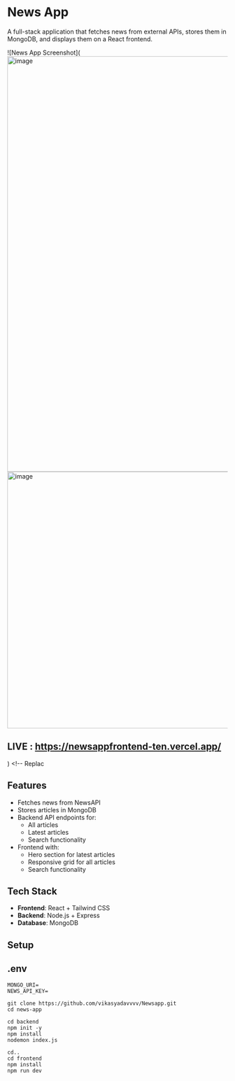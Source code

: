 # News App

A full-stack application that fetches news from external APIs, stores them in MongoDB, and displays them on a React frontend.

![News App Screenshot](<img width="1877" height="950" alt="image" src="https://github.com/user-attachments/assets/aa370375-0c2f-4b92-8712-83135dd438ac" />  <img width="1872" height="587" alt="image" src="https://github.com/user-attachments/assets/538c16a2-94d5-42ca-ba38-21261baec42f" />

## LIVE : https://newsappfrontend-ten.vercel.app/

) <!-- Replac

## Features
- Fetches news from NewsAPI
- Stores articles in MongoDB
- Backend API endpoints for:
  - All articles
  - Latest articles
  - Search functionality
- Frontend with:
  - Hero section for latest articles
  - Responsive grid for all articles
  - Search functionality

## Tech Stack
- **Frontend**: React + Tailwind CSS
- **Backend**: Node.js + Express
- **Database**: MongoDB


## Setup
## .env
```
MONGO_URI=
NEWS_API_KEY=

```

```
git clone https://github.com/vikasyadavvvv/Newsapp.git
cd news-app

cd backend
npm init -y
npm install
nodemon index.js

cd..
cd frontend
npm install
npm run dev
